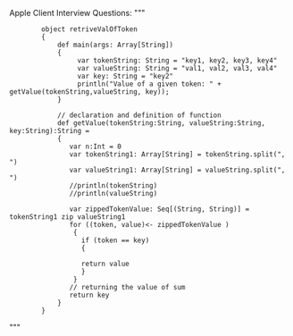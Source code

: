 Apple Client Interview Questions:
"""

			object retriveValOfToken 
			{ 
				def main(args: Array[String]) 
				{ 
					 var tokenString: String = "key1, key2, key3, key4"
					 var valueString: String = "val1, val2, val3, val4"
					 var key: String = "key2"
					 println("Value of a given token: " + getValue(tokenString,valueString, key)); 
				} 

				// declaration and definition of function 
				def getValue(tokenString:String, valueString:String, key:String):String =
				{ 
				   var n:Int = 0  
				   var tokenString1: Array[String] = tokenString.split(", ")
				   var valueString1: Array[String] = valueString.split(", ")
				   //println(tokenString)
				   //println(valueString)
				 
				   var zippedTokenValue: Seq[(String, String)] = tokenString1 zip valueString1
				   for ((token, value)<- zippedTokenValue )
					{
					  if (token == key)
					  {
					  
					  return value
					  }
					}
				   // returning the value of sum 
				   return key
				} 
		    } 
"""
